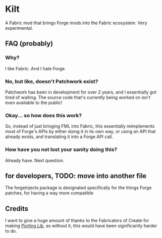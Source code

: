 # Kilt
A Fabric mod that brings Forge mods into the Fabric ecosystem. Very experimental.

## FAQ (probably)
### Why?
I like Fabric. And I hate Forge.

### No, but like, doesn't Patchwork exist?
Patchwork has been in development for over 2 years, and I essentially got tired of waiting.
The source code that's currently being worked on isn't even available to the public!

### Okay... so how does this work?
So, instead of just bringing FML into Fabric, this essentially
reimplements most of Forge's APIs by either doing it in its own way, or using
an API that already exists, and translating it into a Forge API call.

### How have you not lost your sanity doing this?
Already have. Next question.

## for developers, TODO: move into another file
The forgeinjects package is designated specifically for the things
Forge patches, for having a way more compatible

## Credits
I want to give a huge amount of thanks to the Fabricators of Create
for making [Porting Lib](https://github.com/Fabricators-of-Create/Porting-Lib),
as without it, this would have been significantly harder to do.